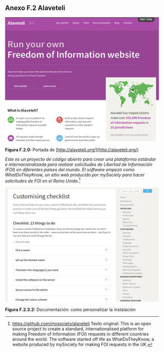 ## Anexo F.2 Alaveteli

![image alt text](image_0.png)

**Figura F.2.0:** Portada de [http://alaveteli.org/](http://alaveteli.org/) 

*Este es un proyecto de código abierto para crear una plataforma estándar e internacionalizada para realizar solicitudes de Libertad de Información (FOI) en diferentes países del mundo. El software empezó como WhatDoTheyKnow, un sitio web producido por mySociety para hacer solicitudes de FOI en el Reino Unido.*[^1]

![image alt text](image_2.png)

**Figura F.2.3.2:** Documentación: como personalizar la instalación 

[^1]: https://github.com/mysociety/alaveteli
Texto original: This is an open source project to create a standard, internationalised platform for making Freedom of Information (FOI) requests in different countries around the world. The software started off life as WhatDoTheyKnow, a website produced by mySociety for making FOI requests in the UK.
